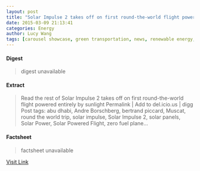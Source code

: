 ```yaml
---
layout: post
title: "Solar Impulse 2 takes off on first round-the-world flight powered entirely by sunlight"
date: 2015-03-09 21:13:41
categories: Energy
author: Lucy Wang
tags: [carousel showcase, green transportation, news, renewable energy, abu dhabi, andre borschberg, bertrand piccard, muscat, round the world trip, solar impulse, solar impulse 2, solar panels, solar power, solar powered flight, zero fuel plane]
---
```



#### Digest
>digest unavailable

#### Extract
>Read the rest of Solar Impulse 2 takes off on first round-the-world flight powered entirely by sunlight Permalink | Add to del.icio.us | digg Post tags: abu dhabi, Andre Borschberg, bertrand piccard, Muscat, round the world trip, solar impulse, Solar Impulse 2, solar panels, Solar Power, Solar Powered Flight, zero fuel plane...

#### Factsheet
>factsheet unavailable

[Visit Link](http://inhabitat.com/zero-fuel-solar-impulse-2-takes-off-on-worlds-first-round-the-world-flight-powered-entirely-by-sunlight/)


